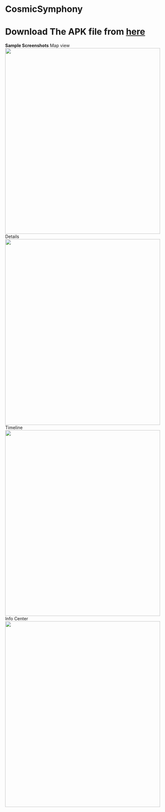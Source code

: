 # CosmicSymphony
<h1>Download The APK file from <a href="https://github.com/ajshojol22/CosmicSymphony/blob/main/app/release/Cosmic%20Symphony.apk">here</a></h1>
<b>Sample Screenshots</b>
Map view
<img src="https://github-production-user-asset-6210df.s3.amazonaws.com/53313033/273463232-40d25606-a3ba-46ec-83d4-8f2305142ba9.jpg"
  width="500" height="600"
  ><br>
Details
<img src="https://github-production-user-asset-6210df.s3.amazonaws.com/53313033/273463260-30068fe0-345a-445f-b88e-09c4be840e2f.jpg"
     width="500" height="600"
><br>
Timeline
<img src="https://github-production-user-asset-6210df.s3.amazonaws.com/53313033/273463267-ac54747b-52e5-484b-8356-ac96fba1b739.jpg"
     width="500" height="600"
><br>
Info Center
<img src="https://github-production-user-asset-6210df.s3.amazonaws.com/53313033/273463282-bfbf1d54-aebf-444d-8d01-00f2b1b324d9.jpg"
     width="500" height="600"
><br>



